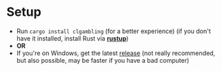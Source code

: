 # Setup

- Run `cargo install clgambling` (for a better experience) (if you don't have it installed, install Rust via [**rustup**](https://www.rust-lang.org/tools/install))
- **OR**
- If you're on Windows, get the latest [release](https://github.com/HQ2000-Rust/CLG/releases/tag/0.1.0) (not really recommended, but also possible, may be faster if you have a bad computer)
